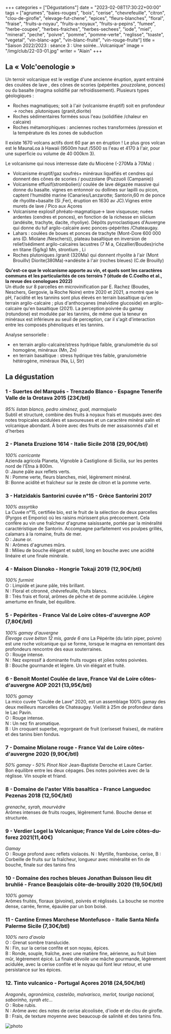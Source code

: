 +++
categories = ["Dégustations"]
date = "2023-02-08T17:30:22+00:00"
tags = ["agrumes", "baies-rouges", "bois", "cerise", "chevrefeuille", "citron", "clou-de-girofle", "elevage-fut-chene", "epices", "fleurs-blanches", "floral", "fraise", "fruits-a-noyau", "fruits-a-noyaux", "fruits-a-pepins", "fumee", "herbe-coupee", "herbes-fraiches", "herbes-sechees", "iode", "miel", "mineral", "peche", "poivre", "pomme", "pomme-verte", "reglisse", "toaste", "vegetal", "vin-blanc-age", "vin-blanc-fruité", "vin-rouge-fruite"]
title = "Saison 2022/2023 : séance 3 : Une soirée...Volcanique"
image = "/img/club/22-03-01.jpg"
writer = "Alain"
+++

## La « Volc'oenologie »

Un terroir volcanique est le vestige d'une ancienne éruption, ayant entrainé des coulées de lave , des cônes de scories (pépérites ‚pouzzolane, ponces) ou du basalte (magma solidifié par refroidissement). Plusieurs types géologiques :

* Roches magmatiques; soit à l'air (volcanisme éruptif) soit en profondeur -> roches .plutoniques (granit,diorite)
* Roches sédimentaires formées sous l'eau (solidifiée /chaleur en calcaire)
* Roches métamorphiques : anciennes roches transformées /pression et la température ds les zones de subduction

Il existe 1670 volcans actifs dont 60 par an en éruption ! Le plus gros volcan est le MaunaLoa à Hawaii (9500m haut /5500 ss l'eau et 4170 à l'air, pour une superficie ou volume de 40 000km 3).  

Le volcanisme qui nous interresse date du Miocène (-270Ma à 70Ma) :

* Volcanisme éruptif/gaz soufrés+ minéraux liquéfiés et cendres qui donnent des cônes de scories / pouzzolane (Puzzuoli (Campanie))
* Volcanisme effusif(strombolien)/ coulée de lave dégazée massive qui donne du  basalte. vignes en entonnoir ou dollines sur lapilli ou picon, captent l'humidité marine (Canaries/Lanzarotte; Santorin,60 m de ponce de rhyolite+basalte (Si ‚Fer), éruption en 1630 av JC).Vignes entre murets de lave / Pico aux Açores
* Volcanisme explosif phréato-magmatique-> lave visqueuse; nuées ardentes (cendres et ponces), en fonction de la richesse en silicium (andésite, trachyte, dacite, rhyoliye). Dépôts pyrroclastiques d'Auvergne qui donne du tuf argilo-calcaire avec ponces-pépérites /Chateaugay.
* Lahars : coulées de boues et ponces de trachyte (Mont-Dore 600 000 ans (D. Miolane /Neschers)), plateau basaltique en inversion de relief/sédiment argilo-calcaires lacustres (7 M a, Cézallier/Boudes)riche en titane (5g/kg) Mn, strontium , Li
* Roches plutoniques /granit (320Ma) qui donnent rhyolite à l'air (Mont Brouillv) Diorite(380Ma)->andésite à l'air (roches bleues) (C.de Brouilly)

**Qu'est-ce que le volcanisme apporte au vin‚ et quels sont les caractères communs et les particularités de ces terroirs ? (étude de C.Coelho et al., la revue des cenologues 2022)**  
Un étude sur 8 parcelles en microvinification par E. Rachez (Boudes, Neschers, Gergovie, la Roche Noire) entre 2020 et 2021, a montré que le pH, l'acidité et les tannins sont plus élevés en terrain basaltique qu'en terrain argilo-calcaire ; plus d'anthocyanes (malvidine glucoside) en argilo-calcaire qu'en basaltique (2021). La perception poivrée du gamay (rotundone) est modulée par les tannins, de même que la teneur en minéraux est inférieure au seuil de perception, car il s'agit d'interaction entre les composés phénoliques et les tannins.  

Analyse sensorielle :

* en terrain argilo-calcaire/stress hydrique faible, granulométrie du sol homogène, minéraux (Mn, Zn)
* en terrain basaltique : stress hydrique très faible, granulométrie hétérogène, minéraux (Na, Li, Str)

## La dégustation

### 1 - Suertes del Marqués - Trenzado Blanco - Espagne Tenerife Valle de la Orotava 2015 (23€/btl)

_95% listan blanco, pedro ximénez, gual, marmajuelo_  
Subtil et structuré, combine des fruits à noyaux frais et musqués avec des notes tropicales acidulées et savoureuses et un caractère minéral salin et volcanique abondant. À boire avec des fruits de mer assaisonnés d'ail et d'herbes

### 2 - Planeta Eruzione 1614 - Italie Sicile 2018 (29,90€/btl)

_100% carricante_  
Azienda agricola Planeta, Vignoble à Castiglione di Sicilia, sur les pentes nord de l'Etna à 800m.  
0: Jaune pâle aux reflets verts.  
N : Pomme verte, fleurs blanches, miel, légèrement minéral.  
B: Bonne acidité et fraîcheur sur le zeste de citron et la pomme verte.

### 3 - Hatzidakis Santorini cuvée n°15 - Grèce Santorini 2017

_100% assyrtiko_  
La Cuvée n°15, certifiée bio, est le fruit de la sélection de deux parcelles (Pyrgos et Emporio) où les raisins mûrissent plus précocement. Cela confère au vin une fraîcheur d'agrume saisissante, portée par la minéralité caractéristique de Santorin. Accompagne parfaitement vos poulpes grillés, calamars à la romaine, fruits de mer.  
O : Jaune or.  
N : Arômes d'agrumes mûrs.  
B : Milieu de bouche élégant et subtil, long en bouche avec une acidité linéaire et une finale minérale.

### 4 - Maison Disnoko - Hongrie Tokaji 2019 (12,90€/btl)

_100% furmint_  
O : Limpide et jaune pâle, très brillant.  
N : Floral et citronné, chèvrefeuille, fruits blancs.  
B : Très frais et floral, arômes de pêche et de pomme acidulée. Légère amertume en finale, bel équilibre.

### 5 - Pepérites - France Val de Loire côtes-d'auvergne AOP (7,80€/btl)

_100% gamay d'auvergne_  
_Élevage cuve béton 12 mis, garde 6 ans_
La Pépérite (du latin piper, poivre) est une roche volcanique qui se forme, lorsque le magma en remontant des profondeurs rencontre des eaux souterraines.  
O : Rouge intense.  
N : Nez expressif à dominante fruits rouges et jolies notes poivrées.  
B : Bouche gourmande et légère. Un vin élégant et fruité.

### 6 - Benoit Montel Coulée de lave, France Val de Loire côtes-d'auvergne AOP 2021 (13,95€/btl)

_100% gamay_  
La mico cuvée “Coulée de Lave” 2020, est un assemblage 100% gamay des deux meilleurs marcelles de Chateaugay. Vieillit à 25m de profondeur dans le Lac Pavin.  
O : Rouge intense.  
N : Un nez fin aromatique.  
B : Un croquant superbe, regorgeant de fruit (ceriseset fraises), de matière et des tanins bien fondus.

### 7 - Domaine Miolane rouge - France Val de Loire côtes-d'auvergne 2020 (9,90€/btl)

_50% gamay - 50% Pinot Noir_
Jean-Baptiste Deroche et Laure Cartier.  
Bon équilibre entre les deux cépages. Des notes poivrées avec de la réglisse. Vin souple et friand.

### 8 - Domaine de l'aster Vitis basaltica - France Languedoc Pezenas 2018 (12,50€/btl)

_grenache‚ syrah, mourvèdre_  
Arômes intenses de fruits rouges, légèrement fumé. Bouche dense et structurée.

### 9 - Verdier Logel la Volcanique; France Val de Loire côtes-du-forez 2021(11,40€)

_Gamay_  
O : Rouge profond avec reflets violacés.
N : Myrtille, framboise, cerise,
B : Corbeille de fruits sur la fraîcheur, longueur avec minéralité en fin de bouche, finale sur des tanins fins

### 10 - Domaine des roches bleues Jonathan Buisson lieu dit bruhlié - France Beaujolais côte-de-brouilly 2020 (19,50€/btl)

_100% gamay_  
Arômes fruités, floraux (pivoine), poivrés et réglissés. La bouche se montre dense, carrée, ferme, épaulée par un bon boisé. 

### 11 - Cantine Ermes Marchese Montefusco - Italie Santa Ninfa Palerme Sicile (7,30€/btl)

_100% nero d'avola_  
O : Grenat sombre translucide.  
N : Fin, sur la cerise confite et son noyau, épices.  
B : Ronde, souple, fraîche, avec une matière fine, aérienne, au fruit bien mûr, légèrement épicé. La finale dévoile une mâche gourmande, légèrement acidulée, avec la cerise confite et le noyau qui font leur retour, et une persistance sur les épices.

### 12. Tinto vulcanico  - Portugal Açores 2018 (24,50€/btl)

_Aragonês, agronómica, castelão, malvarisco, merlot, touriga nacional, saborinho, syrah etc..._  
O : Robe rubis.  
N : Arôme avec des notes de cerise alcoolisée, d'iode et de clou de girofle.  
B : Frais, de texture moyenne avec beaucoup de salinité et des tanins fins.

![photo][1]

[1]: /img/club/22-03-01.jpg
